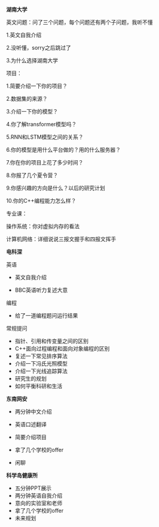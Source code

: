 **湖南大学**

英文问题：问了三个问题，每个问题还有两个子问题，我听不懂

1.英文自我介绍 

2.没听懂，sorry之后跳过了

3.为什么选择湖南大学

项目：

1.简要介绍一下你的项目？

2.数据集的来源？

3.介绍一下你的模型？

4.你了解transformer模型吗？

5.RNN和LSTM模型之间的关系？

6.你的模型是用什么平台做的？用的什么服务器？

7.你在你的项目上花了多少时间？

8.你报了几个夏令营？

9.你感兴趣的方向是什么？以后的研究计划

10.你的C++编程能力怎么样？

专业课：

操作系统：你对虚拟内存的看法

计算机网络：详细说说三报文握手和四报文挥手

**电科深**

英语

* 英文自我介绍

* BBC英语听力复述大意

编程

*  给了一道编程题问运行结果

常规提问

* 指针、引用和传变量之间的区别
* C++面向过程编程和面向对象编程的区别
* 复述一下常见排序算法
* 介绍一下冯氏光照模型
* 介绍一下光线追踪算法
* 研究生的规划
* 如何平衡科研和生活

**东南网安**

* 两分钟中文介绍

* 英语口述翻译

* 简要介绍项目
* 拿了几个学校的offer
* 闲聊

**科学岛健康所**

* 五分钟PPT展示
* 两分钟英语自我介绍
* 意向的实验室和老师
* 拿了几个学校的offer
* 未来规划









